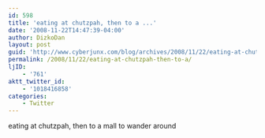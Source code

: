 ```yaml
---
id: 598
title: 'eating at chutzpah, then to a ...'
date: '2008-11-22T14:47:39-04:00'
author: DizkoDan
layout: post
guid: 'http://www.cyberjunx.com/blog/archives/2008/11/22/eating-at-chutzpah-then-to-a/'
permalink: /2008/11/22/eating-at-chutzpah-then-to-a/
ljID:
    - '761'
aktt_twitter_id:
    - '1018416858'
categories:
    - Twitter
---
```


eating at chutzpah, then to a mall to wander around